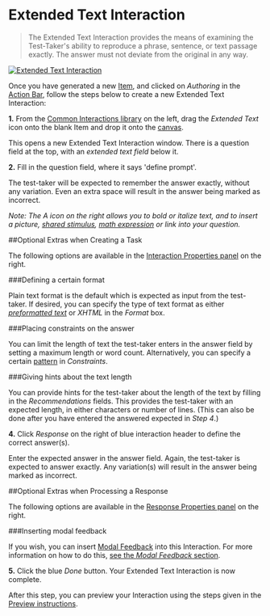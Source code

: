 <!--
created_at: 2016-12-15
authors:         
    - "Catherine Pease"
--> 

# Extended Text Interaction

>The Extended Text Interaction provides the means of examining the Test-Taker's ability to reproduce a phrase, sentence, or text passage exactly. The answer must not deviate from the original in any way.

[![Extended Text Interaction]()](https://www.youtube.com/watch?v=jjbBWuvsK3s)

Once you have generated a new [Item](../appendix/glossary.md#item), and clicked on *Authoring* in the [Action Bar](../appendix/glossary.md#action-bar), follow the steps below to create a new Extended Text Interaction:

**1.** From the [Common Interactions library](../appendix/glossary.md#common-interactions-library) on the left, drag the *Extended Text* icon onto the blank Item and drop it onto the [canvas](../appendix/glossary.md#canvas).

This opens a new Extended Text Interaction window. There is a question field at the top, with an *extended text field* below it. 

**2.** Fill in the question field, where it says 'define prompt'. 

The test-taker will be expected to remember the answer exactly, without any variation. Even an extra space will result in the answer being marked as incorrect. 

*Note: The A icon on the right allows you to bold or italize text, and to insert a picture, [shared stimulus](../appendix/glossary.md#shared-stimulus), [math expression](../appendix/glossary.md#math-expression) or link into your question.*

<aside class="optional-extras">
##Optional Extras when Creating a Task

The following options are available in the [Interaction Properties panel](../appendix/glossary.md#interaction-properties-panel) on the right.

###Defining a certain format

Plain text format is the default which is expected as input from the test-taker. If desired, you can specify the type of text format as either *[preformatted text](../appendix/glossary.md#preformatted-text)* or *XHTML* in the *Format* box. 

###Placing constraints on the answer

You can limit the length of text the test-taker enters in the answer field by setting a maximum length or word count. Alternatively, you can specify a certain [pattern](../appendix/glossary.md#pattern) in *Constraints*.
 
###Giving hints about the text length

You can provide hints for the test-taker about the length of the text by filling in the *Recommendations* fields.
This provides the test-taker with an expected length, in either characters or number of lines. (This can also be done after you have entered the answered expected in *Step 4*.)
</aside>

**4.** Click *Response* on the right of blue interaction header to define the correct answer(s).

Enter the expected answer in the answer field. Again, the test-taker is expected to answer exactly. Any variation(s) will result in the answer being marked as incorrect.

<aside class="optional-extras">
##Optional Extras when Processing a Response

The following options are available in the [Response Properties panel](../appendix/glossary.md#response-properties-panel) on the right.

###Inserting modal feedback

If you wish, you can insert [Modal Feedback](../appendix/glossary.md#modal-feedback) into this Interaction. For more information on how to do this, [see the *Modal Feedback* section](../items/modal-feedback.md).

</aside>

**5.** Click the blue *Done* button. Your Extended Text Interaction is now complete.

After this step, you can preview your Interaction using the steps given in the [Preview instructions](../items/preview.md).